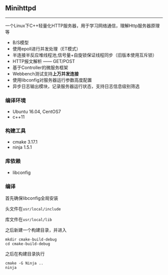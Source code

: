 ## Minihttpd
---
一个Linux下C++轻量化HTTP服务器，用于学习网络通信，理解Http服务器原理等

- B/S模型
- 使用epoll进行并发处理（ET模式）
- 半连接半反应堆线程池,信号量+自旋锁保证线程同步（旧版本使用互斥锁）
- HTTP报文解析 —— GET/POST
- 基于Controller的微服务框架
- Webbench测试支持**上万并发连接**
- 使用libconfig对服务器运行参数高度配置
- 异步日志输出模块，记录服务器运行状态，支持日志信息级别筛选

### 编译环境
- Ubuntu 16.04, CentOS7
- c++11

### 构建工具
- cmake 3.17.1
- ninja 1.5.1

### 库依赖
- libconfig

### 编译
首先确保libconfig全局安装

头文件在`usr/local/include`

库文件在`usr/local/lib`

之后新建一个构建目录，并进入
```
mkdir cmake-build-debug
cd cmake-build-debug
```
之后在构建目录执行

```
cmake -G Ninja ..
ninja
```